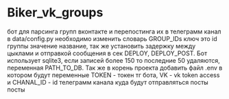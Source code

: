 # Biker_vk_groups
бот для парсинга групп вконтакте и перепостинга их в телеграмм канал
в data/config.py необходимо изменить словарь GROUP_IDs ключ это id группы значение название,
так же установить задержку между цыклами и отправкой сообщения в сек DEPLOY, DEPLOY_POST.
Бот использует sqlite3, если записей более 150 то последние 50 удаляются, переменная PATH_TO_DB.
Так же в корень проекта добавить файл .env в котором будут переменные TOKEN - токен тг бота, VK - vk token access и
CHANAL_ID - id телеграмм канала куда будут отправляться посты посты
